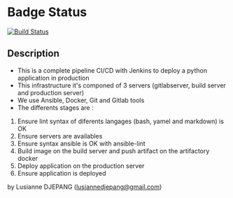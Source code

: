 # Badge Status

[![Build Status](http://ec2-54-164-123-200.compute-1.amazonaws.com/buildStatus/icon?job=student-list)](http://ec2-54-164-123-200.compute-1.amazonaws.com/job/student-list/)

## Description

* This is a complete pipeline CI/CD with Jenkins to deploy a python application in production
* This infrastructure it's componed of 3 servers (gitlabserver, build server and production server)
* We use Ansible, Docker, Git and Gitlab tools
* The differents stages are :
1. Ensure lint syntax of diferents langages (bash, yamel and markdown) is OK
2. Ensure servers are availables
3. Ensure syntax ansible is OK with ansible-lint
4. Build image on the build server and push artifact on the artifactory docker
5. Deploy application on the production server
6. Ensure application is deployed

by Lusianne DJEPANG (lusiannedjepang@gmail.com)
